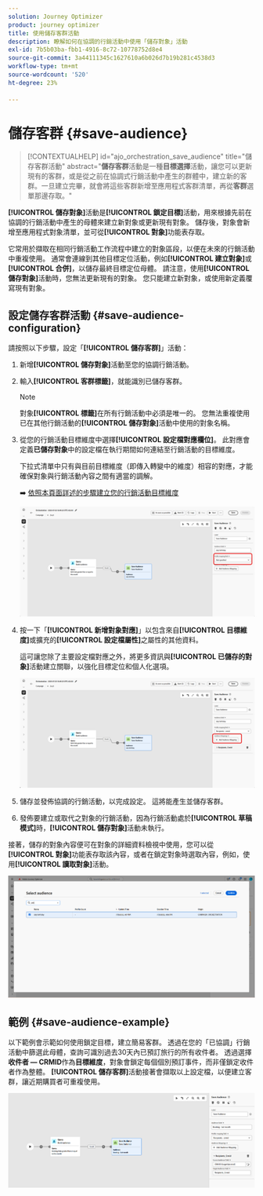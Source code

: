 ```yaml
---
solution: Journey Optimizer
product: journey optimizer
title: 使用儲存客群活動
description: 瞭解如何在協調的行銷活動中使用「儲存對象」活動
exl-id: 7b5b03ba-fbb1-4916-8c72-10778752d8e4
source-git-commit: 3a44111345c1627610a6b026d7b19b281c4538d3
workflow-type: tm+mt
source-wordcount: '520'
ht-degree: 23%

---
```



# 儲存客群 {#save-audience}

>[!CONTEXTUALHELP]
>id="ajo_orchestration_save_audience"
>title="儲存客群活動"
>abstract="**儲存客群**&#x200B;活動是一種&#x200B;**目標選擇**&#x200B;活動，讓您可以更新現有的客群，或是從之前在協調式行銷活動中產生的群體中，建立新的客群。一旦建立完畢，就會將這些客群新增至應用程式客群清單，再從&#x200B;**客群**&#x200B;選單那邊存取。"

**[!UICONTROL 儲存對象]**&#x200B;活動是&#x200B;**[!UICONTROL 鎖定目標]**&#x200B;活動，用來根據先前在協調的行銷活動中產生的母體來建立新對象或更新現有對象。 儲存後，對象會新增至應用程式對象清單，並可從&#x200B;**[!UICONTROL 對象]**&#x200B;功能表存取。

它常用於擷取在相同行銷活動工作流程中建立的對象區段，以便在未來的行銷活動中重複使用。 通常會連線到其他目標定位活動，例如&#x200B;**[!UICONTROL 建立對象]**&#x200B;或&#x200B;**[!UICONTROL 合併]**，以儲存最終目標定位母體。
請注意，使用&#x200B;**[!UICONTROL 儲存對象]**&#x200B;活動時，您無法更新現有的對象。 您只能建立新對象，或使用新定義覆寫現有對象。

## 設定儲存客群活動 {#save-audience-configuration}

請按照以下步驟，設定「**[!UICONTROL 儲存客群]**」活動：

1. 新增&#x200B;**[!UICONTROL 儲存對象]**&#x200B;活動至您的協調行銷活動。

1. 輸入&#x200B;**[!UICONTROL 客群標籤]**，就能識別已儲存客群。

   >[!NOTE]
   >
   >對象&#x200B;**[!UICONTROL 標籤]**&#x200B;在所有行銷活動中必須是唯一的。 您無法重複使用已在其他行銷活動的&#x200B;**[!UICONTROL 儲存對象]**&#x200B;活動中使用的對象名稱。

1. 從您的行銷活動目標維度中選擇&#x200B;**[!UICONTROL 設定檔對應欄&#x200B;位]**。 此對應會定義&#x200B;**已儲存對象**&#x200B;中的設定檔在執行期間如何連結至行銷活動的目標維度。

   下拉式清單中只有與目前目標維度（即傳入轉變中的維度）相容的對應，才能確保對象與行銷活動內容之間有適當的調解。

   ➡️ [依照本頁面詳述的步驟建立您的行銷活動目標維度](../target-dimension.md)

   ![](../assets/save-audience-1.png)

1. 按一下「**[!UICONTROL 新增對象對應]**」以包含來自&#x200B;**[!UICONTROL 目標維度]**&#x200B;或擴充的&#x200B;**[!UICONTROL 設定檔屬性]**&#x200B;之屬性的其他資料。

   這可讓您除了主要設定檔對應之外，將更多資訊與&#x200B;**[!UICONTROL 已儲存的對象]**&#x200B;活動建立關聯，以強化目標定位和個人化選項。

   ![](../assets/save-audience-2.png)

1. 儲存並發佈協調的行銷活動，以完成設定。 這將能產生並儲存客群。

1. 發佈要建立或取代之對象的行銷活動，因為行銷活動處於&#x200B;**[!UICONTROL 草稿模式]**&#x200B;時，**[!UICONTROL 儲存對象]**&#x200B;活動未執行。

接著，儲存的對象內容便可在對象的詳細資料檢視中使用，您可以從&#x200B;**[!UICONTROL 對象]**&#x200B;功能表存取該內容，或者在鎖定對象時選取內容，例如，使用&#x200B;**[!UICONTROL 讀取對象]**&#x200B;活動。

![](../assets/save-audience-4.png)


## 範例 {#save-audience-example}

以下範例會示範如何使用鎖定目標，建立簡易客群。 透過在您的「已協調」行銷活動中篩選此母體，查詢可識別過去30天內已預訂旅行的所有收件者。 透過選擇&#x200B;**收件者 — CRMID**&#x200B;作為&#x200B;**目標維度**，對象會鎖定每個個別預訂事件，而非僅鎖定收件者作為整體。 **[!UICONTROL 儲存客群]**&#x200B;活動接著會擷取以上設定檔，以便建立客群，讓近期購買者可重複使用。

![](../assets/save-audience-3.png)
